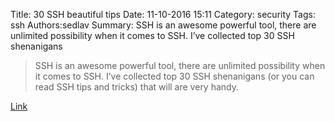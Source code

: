 Title: 30 SSH beautiful tips
Date: 11-10-2016 15:11
Category: security
Tags: ssh
Authors:sedlav
Summary: SSH is an awesome powerful tool, there are unlimited possibility when it comes to SSH. I’ve collected top 30 SSH shenanigans

> SSH is an awesome powerful tool, there are unlimited possibility when it comes to SSH. I’ve collected top 30 SSH shenanigans (or you can read SSH tips and tricks) that will are very handy.

[Link](https://www.blackmoreops.com/2016/11/08/top-30-ssh-shenanigans/)
